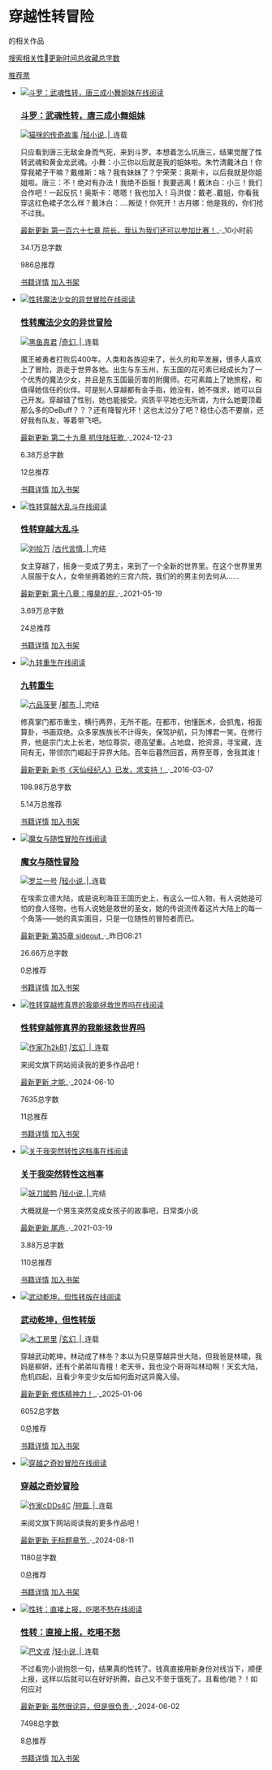# 穿越性转冒险

的相关作品

[搜索相关性](javascript:)[更新时间](javascript:)[总收藏](javascript:)[总字数](javascript:)

[推荐票](javascript:;)

-   [![斗罗：武魂性转，唐三成小舞姐妹在线阅读](//bookcover.yuewen.com/qdbimg/349573/1042196447/150.webp)](//www.qidian.com/book/1042196447/)
    
    ### [斗罗：武魂性转，唐三成小舞姐妹](//www.qidian.com/book/1042196447/ "斗罗：武魂性转，唐三成小舞姐妹在线阅读")
    
    ![](//qdfepccdn.qidian.com/www.qidian.com/images/user.bcb60..png)[猫咪的传奇故事](//my.qidian.com/author/433457377/) _|_[轻小说](//www.qidian.com/2cy/)_|_连载
    
    只应看到唐三无敌金身而气死，来到斗罗。本想着怎么坑唐三，结果觉醒了性转武魂和黄金龙武魂。小舞：小三你以后就是我的姐妹啦。朱竹清戴沐白！你穿我裙子干嘛？戴维斯：啥？我有妹妹了？宁荣荣：奥斯卡，以后我就是你姐姐啦。唐三：不！绝对有办法！我绝不臣服！我要逃离！戴沐白：小三！我们合作吧！一起反抗！奥斯卡：嗯嗯！我也加入！马洪俊：戴老..戴姐，你看我穿这红色裙子怎么样？戴沐白：....叛徒！你死开！古月娜：他是我的，你们抢不过我。
    
    [最新更新 第一百六十七章 院长，我认为我们还可以参加比赛！](//www.qidian.com/chapter/1042196447/825099943/)_·_10小时前
    
    34.1万总字数
    
    986总推荐
    
    [书籍详情](//www.qidian.com/book/1042196447/) [加入书架](javascript:)
    
-   [![性转魔法少女的异世冒险在线阅读](//bookcover.yuewen.com/qdbimg/349573/1042803175/150.webp)](//www.qidian.com/book/1042803175/)
    
    ### [性转魔法少女的异世冒险](//www.qidian.com/book/1042803175/ "性转魔法少女的异世冒险在线阅读")
    
    ![](//qdfepccdn.qidian.com/www.qidian.com/images/user.bcb60..png)[黑鱼真君](//my.qidian.com/author/433559692/) _|_[奇幻](//www.qidian.com/qihuan/)_|_连载
    
    魔王被勇者打败后400年。人类和各族迎来了，长久的和平发展，很多人喜欢上了冒险，游走于世界各地。出生与东玉州，东玉国的花可素已经成长为了一个优秀的魔法少女，并且是东玉国最厉害的附魔师。花可素踏上了她旅程，和值得她信任的伙伴。可是别人穿越都有金手指，她没有，她不强求，她可以自己开发。穿越错了性别，她也能接受。资质平平她也无所谓，为什么她要顶着那么多的DeBuff？？？还有降智光环！这也太过分了吧？稳住心态不要崩，还好我有队友，等着带飞吧。
    
    [最新更新 第二十九章 抓住陆狂歌](//read.qidian.com/chapter/DGViKGWCowDH0qbqCO3QNg2/lgJDxBSX9U36ItTi_ILQ7A2/)_·_2024-12-23
    
    6.38万总字数
    
    12总推荐
    
    [书籍详情](//www.qidian.com/book/1042803175/) [加入书架](javascript:)
    
-   [![性转穿越大乱斗在线阅读](//bookcover.yuewen.com/qdbimg/349573/1027862594/150.webp)](//www.qidian.com/book/1027862594/)
    
    ### [性转穿越大乱斗](//www.qidian.com/book/1027862594/ "性转穿越大乱斗在线阅读")
    
    ![](//qdfepccdn.qidian.com/www.qidian.com/images/user.bcb60..png)[刘拾万](//my.qidian.com/author/11779882/) _|_[古代言情](//www.qidian.com/gdyq/)_|_完结
    
    女主穿越了，摇身一变成了男主，来到了一个全新的世界里。在这个世界里男人屈服于女人，女帝坐拥着她的三宫六院，我们的的男主何去何从……
    
    [最新更新 第十八章：嘎臭的屁](//read.qidian.com/chapter/TMaFV8gkA-iRTIpqx7GUJA2/wuZlKUQwkX7M5j8_3RRvhw2/)_·_2021-05-19
    
    3.69万总字数
    
    24总推荐
    
    [书籍详情](//www.qidian.com/book/1027862594/) [加入书架](javascript:)
    
-   [![九转重生在线阅读](//bookcover.yuewen.com/qdbimg/349573/3397933/150.webp)](//www.qidian.com/book/3397933/)
    
    ### [九转重生](//www.qidian.com/book/3397933/ "九转重生在线阅读")
    
    ![](//qdfepccdn.qidian.com/www.qidian.com/images/user.bcb60..png)[六品菠萝](//my.qidian.com/author/4300967/) _|_[都市](//www.qidian.com/dushi/)_|_完结
    
    修真掌门都市重生，横行两界，无所不能。在都市，他懂医术，会抓鬼，相面算卦，书画双绝。众多家族族长不计得失，保驾护航，只为博君一笑。在修行界，他是宗门太上长老，地位尊崇，德高望重。占地盘，抢资源，寻宝藏，连同有无，带领宗门崛起于异界大陆。百年后暮然回首，两界至尊，舍我其谁！
    
    [最新更新 新书《天仙经纪人》已发，求支持！](//www.qidian.com/chapter/3397933/259989104/)_·_2016-03-07
    
    198.98万总字数
    
    5.14万总推荐
    
    [书籍详情](//www.qidian.com/book/3397933/) [加入书架](javascript:)
    
-   [![魔女与随性冒险在线阅读](//bookcover.yuewen.com/qdbimg/349573/1042436739/150.webp)](//www.qidian.com/book/1042436739/)
    
    ### [魔女与随性冒险](//www.qidian.com/book/1042436739/ "魔女与随性冒险在线阅读")
    
    ![](//qdfepccdn.qidian.com/www.qidian.com/images/user.bcb60..png)[罗兰一号](//my.qidian.com/author/433511147/) _|_[轻小说](//www.qidian.com/2cy/)_|_连载
    
    在埃索立德大陆，或是说利海亚王国历史上，有这么一位人物，有人说她是可怕的食人怪物，也有人说她是救世的圣女，她的传说流传着这片大陆上的每一个角落——她的真实面目，只是一位随性的冒险者而已。
    
    [最新更新 第35章 sideout](//read.qidian.com/chapter/Qn2LOQbwuKnywypLIF-xfQ2/ICzcRlVEAjbM5j8_3RRvhw2/)_·_昨日08:21
    
    26.66万总字数
    
    0总推荐
    
    [书籍详情](//www.qidian.com/book/1042436739/) [加入书架](javascript:)
    
-   [![性转穿越修真界的我能拯救世界吗在线阅读](//bookcover.yuewen.com/qdbimg/349573/1040567207/150.webp)](//www.qidian.com/book/1040567207/)
    
    ### [性转穿越修真界的我能拯救世界吗](//www.qidian.com/book/1040567207/ "性转穿越修真界的我能拯救世界吗在线阅读")
    
    ![](//qdfepccdn.qidian.com/www.qidian.com/images/user.bcb60..png)[作家7h2kB1](//my.qidian.com/author/433216951/) _|_[玄幻](//www.qidian.com/xuanhuan/)_|_连载
    
    来阅文旗下网站阅读我的更多作品吧！
    
    [最新更新 才能](//read.qidian.com/chapter/TnVqH4TzvQMWzoixFRpo5g2/4YNl8qUDxhGaGfXRMrUjdw2/)_·_2024-06-10
    
    7635总字数
    
    11总推荐
    
    [书籍详情](//www.qidian.com/book/1040567207/) [加入书架](javascript:)
    
-   [![关于我突然转性这档事在线阅读](//bookcover.yuewen.com/qdbimg/349573/1017668699/150.webp)](//www.qidian.com/book/1017668699/)
    
    ### [关于我突然转性这档事](//www.qidian.com/book/1017668699/ "关于我突然转性这档事在线阅读")
    
    ![](//qdfepccdn.qidian.com/www.qidian.com/images/user.bcb60..png)[妖刀姬鸭](//my.qidian.com/author/429542537/) _|_[轻小说](//www.qidian.com/2cy/)_|_完结
    
    大概就是一个男生突然变成女孩子的故事吧，日常类小说
    
    [最新更新 尾声](//read.qidian.com/chapter/zuvBeN_-QIvjwjPmxXY4LA2/WeOq6qjy5WtMs5iq0oQwLQ2/)_·_2021-03-19
    
    3.88万总字数
    
    110总推荐
    
    [书籍详情](//www.qidian.com/book/1017668699/) [加入书架](javascript:)
    
-   [![武动乾坤，但性转版在线阅读](//bookcover.yuewen.com/qdbimg/349573/1043090629/150.webp)](//www.qidian.com/book/1043090629/)
    
    ### [武动乾坤，但性转版](//www.qidian.com/book/1043090629/ "武动乾坤，但性转版在线阅读")
    
    ![](//qdfepccdn.qidian.com/www.qidian.com/images/user.bcb60..png)[木工房里](//my.qidian.com/author/433607530/) _|_[玄幻](//www.qidian.com/xuanhuan/)_|_连载
    
    穿越武动乾坤，林动成了林冬？本以为只是穿越异世大陆，但我爸是林啸，我妈是柳妍，还有个弟弟叫青檀！老天爷，我也没个哥哥叫林动啊！天玄大陆，危机四起，且看少年变少女后如何面对这异魔入侵。
    
    [最新更新 修炼精神力！](//read.qidian.com/chapter/5_fB8VWaSHEKgXB091LLaA2/iNOw5KqEWna2uJcMpdsVgA2/)_·_2025-01-06
    
    6052总字数
    
    0总推荐
    
    [书籍详情](//www.qidian.com/book/1043090629/) [加入书架](javascript:)
    
-   [![穿越之奇妙冒险在线阅读](//bookcover.yuewen.com/qdbimg/349573/1041434098/150.webp)](//www.qidian.com/book/1041434098/)
    
    ### [穿越之奇妙冒险](//www.qidian.com/book/1041434098/ "穿越之奇妙冒险在线阅读")
    
    ![](//qdfepccdn.qidian.com/www.qidian.com/images/user.bcb60..png)[作家cDDs4C](//my.qidian.com/author/433358374/) _|_[短篇](//www.qidian.com/duanpian/)_|_连载
    
    来阅文旗下网站阅读我的更多作品吧！
    
    [最新更新 无标题章节](//read.qidian.com/chapter/oOhOhqveBTUAFWAflvxzYg2/eQYaJkjoWinwrjbX3WA1AA2/)_·_2024-08-11
    
    1180总字数
    
    0总推荐
    
    [书籍详情](//www.qidian.com/book/1041434098/) [加入书架](javascript:)
    
-   [![性转：直接上报，吃喝不愁在线阅读](//bookcover.yuewen.com/qdbimg/349573/1038413310/150.webp)](//www.qidian.com/book/1038413310/)
    
    ### [性转：直接上报，吃喝不愁](//www.qidian.com/book/1038413310/ "性转：直接上报，吃喝不愁在线阅读")
    
    ![](//qdfepccdn.qidian.com/www.qidian.com/images/user.bcb60..png)[巴文戎](//my.qidian.com/author/433155559/) _|_[轻小说](//www.qidian.com/2cy/)_|_连载
    
    不过看完小说抱怨一句，结果真的性转了。钱真直接用新身份对线当下，顺便上报，这样以后就可以在好好折腾，自己又不至于饿死了。且看他/她？！如何应对
    
    [最新更新 虽然很诧异，但是很负责](//read.qidian.com/chapter/fqpkHfYOoWbxq9ZHzk0vMw2/-Oe1AEyq4rZp4rPq4Fd4KQ2/)_·_2024-06-02
    
    7498总字数
    
    8总推荐
    
    [书籍详情](//www.qidian.com/book/1038413310/) [加入书架](javascript:)
<!-- tcd_original_link https://www.qidian.com/soushu/%E7%A9%BF%E8%B6%8A%E6%80%A7%E8%BD%AC%E5%86%92%E9%99%A9.html -->
